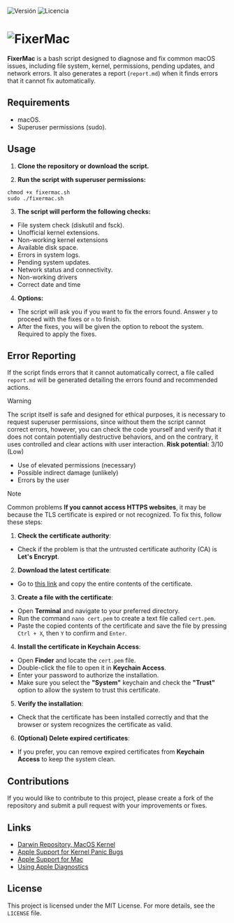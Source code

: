![Versión](https://img.shields.io/badge/versión-3.3-blue)
![Licencia](https://img.shields.io/badge/licencia-MIT-green)
# ![FixerMac](https://github.com/user-attachments/assets/400a29cd-722a-477c-b937-4070a62e4e45)

**FixerMac** is a bash script designed to diagnose and fix common macOS issues, including file system, kernel, permissions, pending updates, and network errors. It also generates a report (`report.md`) when it finds errors that it cannot fix automatically.

## Requirements

- macOS.
- Superuser permissions (sudo).

 ## Usage

1. **Clone the repository or download the script.**

2. **Run the script with superuser permissions:**
```
chmod +x fixermac.sh
sudo ./fixermac.sh
```

3. **The script will perform the following checks:**
- File system check (diskutil and fsck).
- Unofficial kernel extensions.
- Non-working kernel extensions
- Available disk space.
- Errors in system logs.
- Pending system updates.
- Network status and connectivity.
- Non-working drivers
- Correct date and time

4. **Options:**
- The script will ask you if you want to fix the errors found. Answer `y` to proceed with the fixes or `n` to finish.
- After the fixes, you will be given the option to reboot the system. Required to apply the fixes.

 ## Error Reporting

If the script finds errors that it cannot automatically correct, a file called `report.md` will be generated detailing the errors found and recommended actions.

>[!warning]
>The script itself is safe and designed for ethical purposes, it is necessary to request superuser permissions, since without them the script cannot correct errors, however, you can check the code yourself and verify that it does not contain potentially destructive behaviors, and on the contrary, it uses controlled and clear actions with user interaction.
>**Risk potential:** 3/10 (Low)
>- Use of elevated permissions (necessary)
>- Possible indirect damage (unlikely)
>- Errors by the user

>[!note]
>Common problems
>**If you cannot access HTTPS websites**, it may be because the TLS certificate is expired or not recognized.  To fix this, follow these steps:
>1. **Check the certificate authority**:
>- Check if the problem is that the untrusted certificate authority (CA) is **Let's Encrypt**.
>2. **Download the latest certificate**:
>- Go to [this link](https://letsencrypt.org/certs/isrgrootx1.txt) and copy the entire contents of the certificate.
>3. **Create a file with the certificate**:
>- Open **Terminal** and navigate to your preferred directory.
>- Run the command `nano cert.pem` to create a text file called `cert.pem`.
>- Paste the copied contents of the certificate and save the file by pressing `Ctrl + X`, then `Y` to confirm and `Enter`.
>4. **Install the certificate in Keychain Access**:
>- Open **Finder** and locate the `cert.pem` file.
>- Double-click the file to open it in **Keychain Access**.
>- Enter your password to authorize the installation.
>- Make sure you select the **"System"** keychain and check the **"Trust"** option to allow the system to trust this certificate.
>5. **Verify the installation**:
>- Check that the certificate has been installed correctly and that the browser or system recognizes the certificate as valid.
>6. **(Optional) Delete expired certificates**:
>- If you prefer, you can remove expired certificates from **Keychain Access** to keep the system clean.

## Contributions

If you would like to contribute to this project, please create a fork of the repository and submit a pull request with your improvements or fixes.

 ## Links
- [Darwin Repository, MacOS Kernel](https://github.com/apple/darwin-xnu)
- [Apple Support for Kernel Panic Bugs](https://support.apple.com/en-lamr/guide/mac-help/mchlp2890/mac)
- [Apple Support for Mac](https://support.apple.com/en-us/mac)
- [Using Apple Diagnostics](https://support.apple.com/en-us/102550)

## License

This project is licensed under the MIT License. For more details, see the `LICENSE` file.
